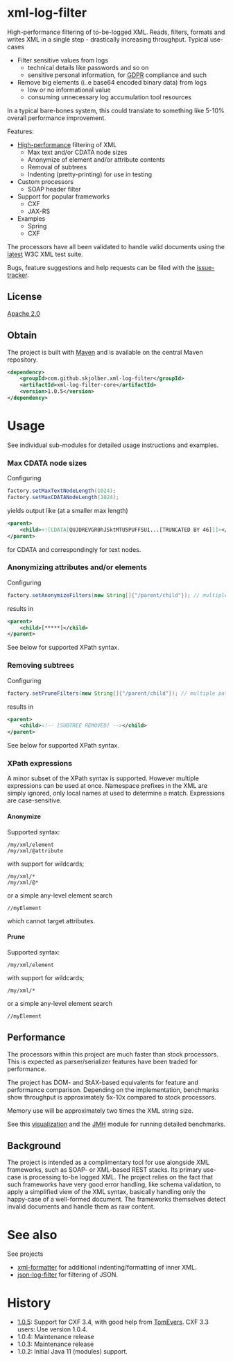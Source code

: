 # xml-log-filter
High-performance filtering of to-be-logged XML. Reads, filters, formats and writes XML in a single step -  drastically increasing throughput. Typical use-cases

  * Filter sensitive values from logs 
     * technical details like passwords and so on
     * sensitive personal information, for [GDPR](https://en.wikipedia.org/wiki/General_Data_Protection_Regulation) compliance and such
  * Remove big elements (i..e base64 encoded binary data) from logs
     * low or no informational value
     * consuming unnecessary log accumulation tool resources

In a typical bare-bones system, this could translate to something like 5-10% overall performance improvement.

Features:

  * [High-performance] filtering of XML
    * Max text and/or CDATA node sizes
    * Anonymize of element and/or attribute contents
    * Removal of subtrees
    * Indenting (pretty-printing) for use in testing
  * Custom processors
    * SOAP header filter
  * Support for popular frameworks
    * CXF 
    * JAX-RS
  * Examples
    * Spring
    * CXF

The processors have all been validated to handle valid documents using the [latest] W3C XML test suite.

Bugs, feature suggestions and help requests can be filed with the [issue-tracker].

## License
[Apache 2.0]

## Obtain
The project is built with [Maven] and is available on the central Maven repository.

```xml
<dependency>
    <groupId>com.github.skjolber.xml-log-filter</groupId>
    <artifactId>xml-log-filter-core</artifactId>
    <version>1.0.5</version>
</dependency>
```

# Usage
See individual sub-modules for detailed usage instructions and examples.

### Max CDATA node sizes
Configuring

```java
factory.setMaxTextNodeLength(1024);
factory.setMaxCDATANodeLength(1024);
```

yields output like (at a smaller max length)

```xml
<parent>
    <child><![CDATA[QUJDREVGR0hJSktMTU5PUFFSU1...[TRUNCATED BY 46]]]></child>
</parent>
```

for CDATA and correspondingly for text nodes.

### Anonymizing attributes and/or elements
Configuring

```java
factory.setAnonymizeFilters(new String[]{"/parent/child"}); // multiple paths supported
```

results in 

```xml
<parent>
    <child>[*****]</child>
</parent>
```

See below for supported XPath syntax.

### Removing subtrees
Configuring

```java
factory.setPruneFilters(new String[]{"/parent/child"}); // multiple paths supported
```

results in

```xml
<parent>
    <child><!-- [SUBTREE REMOVED] --></child>
</parent>
```

See below for supported XPath syntax.

### XPath expressions
A minor subset of the XPath syntax is supported. However multiple expressions can be used at once. Namespace prefixes in the XML are simply ignored, only local names at used to determine a match. Expressions are case-sensitive.

#### Anonymize 
Supported syntax:

    /my/xml/element
    /my/xml/@attribute

with support for wildcards; 

    /my/xml/*
    /my/xml/@*

or a simple any-level element search 

    //myElement

which cannot target attributes.

#### Prune
Supported syntax:

    /my/xml/element

with support for wildcards; 

    /my/xml/*

or a simple any-level element search 

    //myElement

## Performance
The processors within this project are much faster than stock processors. This is expected as parser/serializer features have been traded for performance. 

The project has DOM- and StAX-based equivalents for feature and performance comparison. 
Depending on the implementation, benchmarks show throughput is approximately 5x-10x compared to stock processors. 

Memory use will be approximately two times the XML string size.

See this [visualization] and the [JMH] module for running detailed benchmarks.

## Background
The project is intended as a complimentary tool for use alongside XML frameworks, such as SOAP- or XML-based REST stacks. Its primary use-case is processing to-be logged XML. The project relies on the fact that such frameworks have very good error handling, like schema validation, to apply a simplified view of the XML syntax, basically handling only the happy-case of a well-formed document. The frameworks themselves detect invalid documents and handle them as raw content. 

# See also
See projects

 * [xml-formatter] for additional indenting/formatting of inner XML. 
 * [json-log-filter] for filtering of JSON.

# History
- [1.0.5]: Support for CXF 3.4, with good help from [TomEvers](https://github.com/TomEvers). CXF 3.3 users: Use version 1.0.4.
- 1.0.4: Maintenance release
- 1.0.3: Maintenance release
- 1.0.2: Initial Java 11 (modules) support.

[1.0.5]:                https://github.com/skjolber/xml-log-filter/releases
[Aalto]:                https://github.com/FasterXML/aalto-xml
[Apache 2.0]:           http://www.apache.org/licenses/LICENSE-2.0.html
[issue-tracker]:        https://github.com/skjolber/xml-log-filter/issues
[Maven]:                http://maven.apache.org/
[latest]:               https://www.w3.org/XML/Test/
[JMH]:                  benchmark/jmh
[xml-formatter]:        https://github.com/greenbird/xml-formatter-core
[visualization]:	https://jmh.morethan.io/?source=https://raw.githubusercontent.com/skjolber/xml-log-filter/master/docs/benchmark/jmh-result.json&topBar=off
[High-performance]:	https://jmh.morethan.io/?source=https://raw.githubusercontent.com/skjolber/xml-log-filter/master/docs/benchmark/jmh-result.json&topBar=off
 [json-log-filter]: https://github.com/skjolber/json-log-filter
